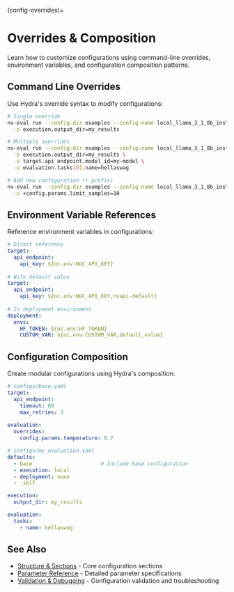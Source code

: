 (config-overrides)=

# Overrides & Composition

Learn how to customize configurations using command-line overrides, environment variables, and configuration composition patterns.

## Command Line Overrides

Use Hydra's override syntax to modify configurations:

```bash
# Single override
nv-eval run --config-dir examples --config-name local_llama_3_1_8b_instruct \
  -o execution.output_dir=my_results

# Multiple overrides
nv-eval run --config-dir examples --config-name local_llama_3_1_8b_instruct \
  -o execution.output_dir=my_results \
  -o target.api_endpoint.model_id=my-model \
  -o evaluation.tasks[0].name=hellaswag

# Add new configuration (+ prefix)
nv-eval run --config-dir examples --config-name local_llama_3_1_8b_instruct \
  -o +config.params.limit_samples=10
```

## Environment Variable References

Reference environment variables in configurations:

```yaml
# Direct reference
target:
  api_endpoint:
    api_key: ${oc.env:NGC_API_KEY}
    
# With default value
target:
  api_endpoint:
    api_key: ${oc.env:NGC_API_KEY,nvapi-default}
    
# In deployment environment
deployment:
  envs:
    HF_TOKEN: ${oc.env:HF_TOKEN}
    CUSTOM_VAR: ${oc.env:CUSTOM_VAR,default_value}
```

## Configuration Composition

Create modular configurations using Hydra's composition:

```yaml
# configs/base.yaml
target:
  api_endpoint:
    timeout: 60
    max_retries: 3
    
evaluation:
  overrides:
    config.params.temperature: 0.7
```

```yaml
# configs/my_evaluation.yaml
defaults:
  - base                      # Include base configuration
  - execution: local
  - deployment: none
  - _self_

execution:
  output_dir: my_results

evaluation:
  tasks:
    - name: hellaswag
```

## See Also

- [Structure & Sections](structure.md) - Core configuration sections
- [Parameter Reference](parameters.md) - Detailed parameter specifications
- [Validation & Debugging](validation.md) - Configuration validation and troubleshooting

